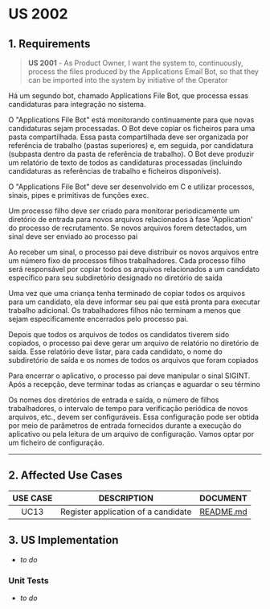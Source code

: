 # US 2002

## 1. Requirements

> **US 2001** - As Product Owner, I want the system to, continuously, process the files produced by the Applications Email Bot, so that they can be imported into the system by initiative of the Operator

Há um segundo bot, chamado Applications File Bot, que processa essas candidaturas para integração no sistema.

O "Applications File Bot" está monitorando continuamente para que novas candidaturas sejam processadas. O Bot deve copiar os ficheiros para uma pasta compartilhada. Essa pasta compartilhada deve ser organizada por referência de trabalho (pastas superiores) e, em seguida, por candidatura (subpasta dentro da pasta de referência de trabalho). O Bot deve produzir um relatório de texto de todos as candidaturas processadas (incluindo candidaturas as referências de trabalho e ficheiros disponíveis).

O "Applications File Bot" deve ser desenvolvido em C e utilizar processos, sinais, pipes e primitivas de funções exec.

Um processo filho deve ser criado para monitorar periodicamente um diretório de entrada para novos arquivos relacionados à fase 'Application' do processo de recrutamento. Se novos arquivos forem detectados, um sinal deve ser enviado ao processo pai

Ao receber um sinal, o processo pai deve distribuir os novos arquivos entre um número fixo de processos filhos trabalhadores. Cada processo filho será responsável por copiar todos os arquivos relacionados a um candidato específico para seu subdiretório designado no diretório de saída

Uma vez que uma criança tenha terminado de copiar todos os arquivos para um candidato, ela deve informar seu pai que está pronta para executar trabalho adicional. Os trabalhadores filhos não terminam a menos que sejam especificamente encerrados pelo processo pai.

Depois que todos os arquivos de todos os candidatos tiverem sido copiados, o processo pai deve gerar um arquivo de relatório no diretório de saída. Esse relatório deve listar, para cada candidato, o nome do subdiretório de saída e os nomes de todos os arquivos que foram copiados

Para encerrar o aplicativo, o processo pai deve manipular o sinal SIGINT. Após a recepção, deve terminar todas as crianças e aguardar o seu término

Os nomes dos diretórios de entrada e saída, o número de filhos trabalhadores, o intervalo de tempo para verificação periódica de novos arquivos, etc., devem ser configuráveis. Essa configuração pode ser obtida por meio de parâmetros de entrada fornecidos durante a execução do aplicativo ou pela leitura de um arquivo de configuração. Vamos optar por um ficheiro de configuração.

---

## 2. Affected Use Cases

| USE CASE | DESCRIPTION                         |               DOCUMENT               |
|:--------:|-------------------------------------|:------------------------------------:|
|   UC13   | Register application of a candidate | [README.md](../../uc/uc13/README.md) |

## 3. US Implementation

- *to do*


### Unit Tests

- *to do*